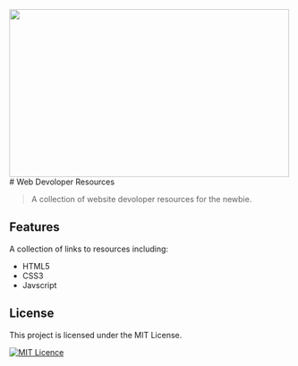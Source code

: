 <!-- ![](images/markus-spiske-507983-unsplash.jpg) -->
<img src="images/markus-spiske-507983-unsplash.jpg" width=500px height=300px>
# Web Devoloper Resources

> A collection of website devoloper resources for the newbie.

## Features

A collection of links to resources including:

- HTML5
- CSS3
- Javscript

## License

This project is licensed under the MIT License.

<!-- badge -->

[![MIT Licence](https://badges.frapsoft.com/os/mit/mit.svg?v=103)](https://opensource.org/licenses/mit-license.php)

<!-- [![CC0](http://i.creativecommons.org/p/zero/1.0/88x31.png)](http://creativecommons.org/publicdomain/zero/1.0/) -->

<!-- endbadge -->
